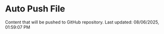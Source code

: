 # Auto Push File

Content that will be pushed to GitHub repository.
Last updated: 08/06/2025, 01:59:07 PM
